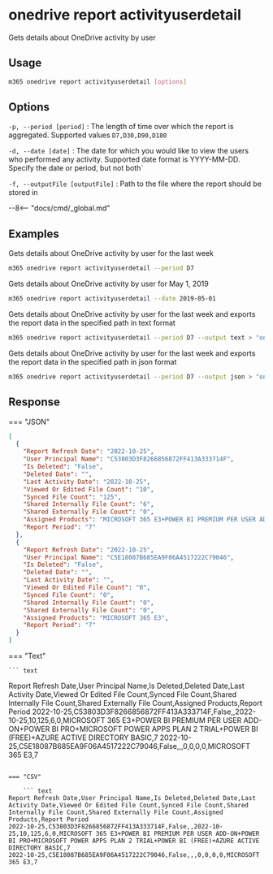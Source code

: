 # onedrive report activityuserdetail

Gets details about OneDrive activity by user

## Usage

```sh
m365 onedrive report activityuserdetail [options]
```

## Options

`-p, --period [period]`
: The length of time over which the report is aggregated. Supported values `D7,D30,D90,D180`

`-d, --date [date]`
: The date for which you would like to view the users who performed any activity. Supported date format is YYYY-MM-DD. Specify the date or period, but not both`

`-f, --outputFile [outputFile]`
: Path to the file where the report should be stored in

--8<-- "docs/cmd/_global.md"

## Examples

Gets details about OneDrive activity by user for the last week

```sh
m365 onedrive report activityuserdetail --period D7
```

Gets details about OneDrive activity by user for May 1, 2019

```sh
m365 onedrive report activityuserdetail --date 2019-05-01
```

Gets details about OneDrive activity by user for the last week and exports the report data in the specified path in text format

```sh
m365 onedrive report activityuserdetail --period D7 --output text > "onedriveactivityuserdetail.txt"
```

Gets details about OneDrive activity by user for the last week and exports the report data in the specified path in json format

```sh
m365 onedrive report activityuserdetail --period D7 --output json > "onedriveactivityuserdetail.json"
```

## Response

=== "JSON"

```json
[
  {
    "Report Refresh Date": "2022-10-25",
    "User Principal Name": "C53803D3F8266856872FF413A333714F",
    "Is Deleted": "False",
    "Deleted Date": "",
    "Last Activity Date": "2022-10-25",
    "Viewed Or Edited File Count": "10",
    "Synced File Count": "125",
    "Shared Internally File Count": "6",
    "Shared Externally File Count": "0",
    "Assigned Products": "MICROSOFT 365 E3+POWER BI PREMIUM PER USER ADD-ON+POWER BI PRO+MICROSOFT POWER APPS PLAN 2 TRIAL+POWER BI (FREE)+AZURE ACTIVE DIRECTORY BASIC",
    "Report Period": "7"
  },
  {
    "Report Refresh Date": "2022-10-25",
    "User Principal Name": "C5E18087B685EA9F06A4517222C79046",
    "Is Deleted": "False",
    "Deleted Date": "",
    "Last Activity Date": "",
    "Viewed Or Edited File Count": "0",
    "Synced File Count": "0",
    "Shared Internally File Count": "0",
    "Shared Externally File Count": "0",
    "Assigned Products": "MICROSOFT 365 E3",
    "Report Period": "7"
  }
]
```

=== "Text"

    ``` text

Report Refresh Date,User Principal Name,Is Deleted,Deleted Date,Last Activity Date,Viewed Or Edited File Count,Synced File Count,Shared Internally File Count,Shared Externally File Count,Assigned Products,Report Period
2022-10-25,C53803D3F8266856872FF413A333714F,False,,2022-10-25,10,125,6,0,MICROSOFT 365 E3+POWER BI PREMIUM PER USER ADD-ON+POWER BI PRO+MICROSOFT POWER APPS PLAN 2 TRIAL+POWER BI (FREE)+AZURE ACTIVE DIRECTORY BASIC,7
2022-10-25,C5E18087B685EA9F06A4517222C79046,False,,,0,0,0,0,MICROSOFT 365 E3,7

````

=== "CSV"

    ``` text
Report Refresh Date,User Principal Name,Is Deleted,Deleted Date,Last Activity Date,Viewed Or Edited File Count,Synced File Count,Shared Internally File Count,Shared Externally File Count,Assigned Products,Report Period
2022-10-25,C53803D3F8266856872FF413A333714F,False,,2022-10-25,10,125,6,0,MICROSOFT 365 E3+POWER BI PREMIUM PER USER ADD-ON+POWER BI PRO+MICROSOFT POWER APPS PLAN 2 TRIAL+POWER BI (FREE)+AZURE ACTIVE DIRECTORY BASIC,7
2022-10-25,C5E18087B685EA9F06A4517222C79046,False,,,0,0,0,0,MICROSOFT 365 E3,7
````
